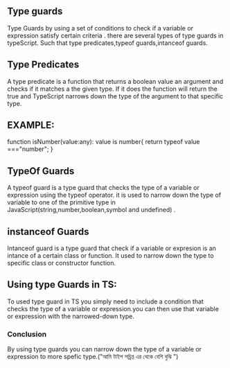 ## Type guards

Type Guards by using a set of conditions to check if a variable or expression satisfy certain criteria . there are several types of type guards in typeScript. Such that type predicates,typeof guards,intanceof guards.

## Type Predicates

A type predicate is a function that returns a boolean value an argument and checks if it matches a the given type. If it does the function will return the true and TypeScript narrows down the type of the argument to that specific type.

## EXAMPLE:

function isNumber(value:any): value is number{
return typeof value ==="number";
}

## TypeOf Guards

A typeof guard is a type guard that checks the type of a variable or expression using the typeof operator. it is used to narrow down the type of variable to one of the primitive type in JavaScript(string,number,boolean,symbol and undefined) .

## instanceof Guards

Intanceof guard is a type guard that check if a variable or expresion is an intance of a certain class or function. It used to narrow down the type to specific class or constructor function.

## Using type Guards in TS:

To used type guard in TS you simply need to include a condition that checks the type of a variable or expression.you can then use that variable or expression with the narrowed-down type.

### Conclusion

By using type guards you can narrow down the type of a variable or expression to more spefic type.("আমি টাইপ সচ্রিপ্ত এর থেকে বেশি বুঝি ")
